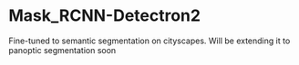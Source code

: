# Mask_RCNN-Detectron2
Fine-tuned to semantic segmentation on cityscapes. Will be extending it to panoptic segmentation soon

